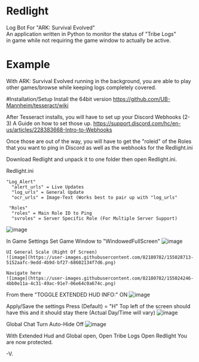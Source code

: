 # Redlight
Log Bot For "ARK: Survival Evolved"  
An application written in Python to monitor the status of "Tribe Logs"   
 in game while not requiring the game window to actually be active.
    
# Example
With ARK: Survival Evolved running in the background, you are able to play other games/browse
while keeping logs completely covered.
    
#Installation/Setup
  Install the 64bit version
  https://github.com/UB-Mannheim/tesseract/wiki
  
  After Tesseract installs, you will have to set up your Discord Webhooks (2-3)
    A Guide on how to set those up.
    https://support.discord.com/hc/en-us/articles/228383668-Intro-to-Webhooks
    
  Once those are out of the way, you will have to get the "roleid" of the Roles that you want to ping in Discord
    as well as the webhooks for the Redlight.ini
    
  Download Redlight and unpack it to one folder then open Redlight.ini.
    
  Redlight.ini
   
    "Log_Alert"
      "alert_urls" = Live Updates
      "log_urls" = General Update
      "ocr_urls" = Image-Text (Works best to pair up with "log_urls"
      
     "Roles"
      "roles" = Main Role ID to Ping
      "svroles" = Server Specific Role (For Multiple Server Support) 
      
  ![image](https://user-images.githubusercontent.com/82180782/155022640-9a9ded6e-1a15-48e4-af1f-14b7a15d727b.png)

  In Game Settings
    Set Game Window to "WindowedFullScreen"
    ![image](https://user-images.githubusercontent.com/82180782/155028680-aab1fd7f-047f-4b0e-8142-b4fb02633d88.png)
    
    UI General Scale (Right Of Screen)
    ![image](https://user-images.githubusercontent.com/82180782/155028713-5152aafc-9edd-4b9d-bf27-68602134f7d6.png)
  
    Navigate here
    ![image](https://user-images.githubusercontent.com/82180782/155024246-4bb0e11a-4c31-49ac-91e7-06e64c0a674c.png)
    
  From there
    "TOGGLE EXTENDED HUD INFO:" ON
    ![image](https://user-images.githubusercontent.com/82180782/155024896-a511d9d4-7532-4f5a-b508-0295c2dfa563.png)

  Apply/Save the settings
    Press (Default) = "H"
    Top left of the screen should have this and it should stay there (Actual Day/Time will vary)
    ![image](https://user-images.githubusercontent.com/82180782/155025826-83899ab8-2c3d-45ec-a58c-9543907d4796.png)

  Global Chat
    Turn Auto-Hide Off
    ![image](https://user-images.githubusercontent.com/82180782/155028514-013ace64-e3d5-4b51-868c-82e8c99a665f.png)
    
  With Extended Hud and Global open, Open Tribe Logs
    Open Redlight
    You are now protected.

-V.
